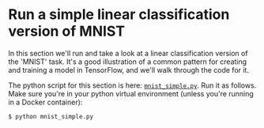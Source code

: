 
# Run a simple linear classification version of MNIST

In this section we'll run and take a look at a linear classification version of the 'MNIST' task.
It's a good illustration of a common pattern for creating and training a model in TensorFlow, and we'll walk through the code for it.

The python script for this section is here: [`mnist_simple.py`](./mnist_simple.py).
Run it as follows.  Make sure you're in your python virtual environment (unless you're running in a Docker container):

```shell
$ python mnist_simple.py
```



